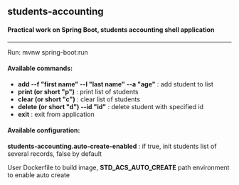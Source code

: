 ## students-accounting
#### Practical work on Spring Boot, students accounting shell application
***
Run: mvnw spring-boot:run


#### Available commands:
+ **add --f "first name" --l "last name" --a "age"** : add student to list
+ **print (or short "p")** : print list of  students
+ **clear (or short "c")** : clear list of students
+ **delete (or short "d") --id "id"** : delete student with specified id
+ **exit** : exit from application

#### Available configuration:
**students-accounting.auto-create-enabled** : if true, init students list of several records, false by default

User Dockerfile to build image, **STD_ACS_AUTO_CREATE** path environment to enable auto create

